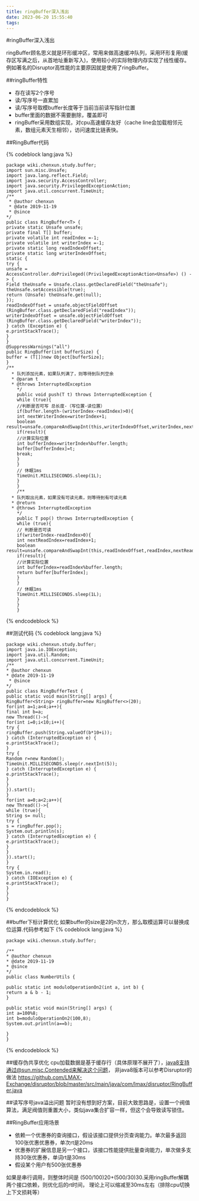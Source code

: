 ```yaml
---
title: ringBuffer深入浅出
date: 2023-06-20 15:55:40
tags:
---
```

#ringBuffer深入浅出

ringBuffer顾名思义就是环形缓冲区，常用来做高速缓冲队列，采用环形复用(缓存区写满之后，从首地址重新写入)，使用较小的实际物理内存实现了线性缓存。例如著名的Disruptor高性能的主要原因就是使用了ringBuffer。

##ringBuffer特性
- 存在读写2个序号
- 读/写序号一直累加
- 读/写序号取模buffer长度等于当前当前读写指针位置
- buffer里面的数据不需要删除，覆盖即可
- ringBuffer采用数组实现，对cpu高速缓存友好（cache line会加载相邻元素，数组元素天生相邻），访问速度比链表快。

##RingBuffer代码

{% codeblock  lang:java   %}


    package wiki.chenxun.study.buffer;
    import sun.misc.Unsafe;
    import java.lang.reflect.Field;
    import java.security.AccessController;
    import java.security.PrivilegedExceptionAction;
    import java.util.concurrent.TimeUnit;
    /**
     * @author chenxun
     * @date 2019-11-19
     * @since
    */
    public class RingBuffer<T> {
    private static Unsafe unsafe;
    private final T[] buffer;
    private volatile int readIndex =-1;
    private volatile int writerIndex =-1;
    private static long readIndexOffset;
    private static long writerIndexOffset;
    static {
    try {
    unsafe = AccessController.doPrivileged((PrivilegedExceptionAction<Unsafe>) () -> {
    Field theUnsafe = Unsafe.class.getDeclaredField("theUnsafe");
    theUnsafe.setAccessible(true);
    return (Unsafe) theUnsafe.get(null);
    });
    readIndexOffset = unsafe.objectFieldOffset
    (RingBuffer.class.getDeclaredField("readIndex"));
    writerIndexOffset = unsafe.objectFieldOffset
    (RingBuffer.class.getDeclaredField("writerIndex"));
    } catch (Exception e) {
    e.printStackTrace();
    }
    }
    @SuppressWarnings("all")
    public RingBuffer(int bufferSize) {
    buffer = (T[])new Object[bufferSize];
    }
    /**
      * 队列添加元素，如果队列满了，则等待到队列空余
      * @param t
      * @throws InterruptedException
        */
        public void push(T t) throws InterruptedException {
        while (true){
        //判断是否可写 总长度-（写位置-读位置）
        if(buffer.length-(writerIndex-readIndex)>0){
        int nextWriterIndex=writerIndex+1;
        boolean result=unsafe.compareAndSwapInt(this,writerIndexOffset,writerIndex,nextWriterIndex);
        if(result){
        //计算实际位置
        int bufferIndex=writerIndex%buffer.length;
        buffer[bufferIndex]=t;
        break;
        }
        }
        // 休眠1ms
        TimeUnit.MILLISECONDS.sleep(1L);
        }
        }
        /**
      * 队列取出元素，如果没有可读元素，则等待到有可读元素
      * @return
      * @throws InterruptedException
        */
        public T pop() throws InterruptedException {
        while (true){
        // 判断是否可读
        if(writerIndex-readIndex>0){
        int nextReadIndex=readIndex+1;
        boolean result=unsafe.compareAndSwapInt(this,readIndexOffset,readIndex,nextReadIndex);
        if(result){
        //计算实际位置
        int bufferIndex=readIndex%buffer.length;
        return buffer[bufferIndex];
        }
        }
        // 休眠1ms
        TimeUnit.MILLISECONDS.sleep(1L);
        }
        }
        }

{% endcodeblock %}

##测试代码
{% codeblock  lang:java   %}

    package wiki.chenxun.study.buffer;
    import java.io.IOException;
    import java.util.Random;
    import java.util.concurrent.TimeUnit;
    /**
    * @author chenxun
    * @date 2019-11-19
     * @since
    */
    public class RingBufferTest {
    public static void main(String[] args) {
    RingBuffer<String> ringBuffer=new RingBuffer<>(20);
    for(int a=1;a<4;a++){
    final int b=a;
    new Thread(()->{
    for(int i=0;i<10;i++){
    try {
    ringBuffer.push(String.valueOf(b*10+i));
    } catch (InterruptedException e) {
    e.printStackTrace();
    }
    try {
    Random r=new Random();
    TimeUnit.MILLISECONDS.sleep(r.nextInt(5));
    } catch (InterruptedException e) {
    e.printStackTrace();
    }
    }
    }).start();
    }
    for(int a=0;a<2;a++){
    new Thread(()->{
    while (true){
    String s= null;
    try {
    s = ringBuffer.pop();
    System.out.println(s);
    } catch (InterruptedException e) {
    e.printStackTrace();
    }
    }
    }).start();
    }
    try {
    System.in.read();
    } catch (IOException e) {
    e.printStackTrace();
    }
    }
    }

{% endcodeblock %}

##buffer下标计算优化
如果buffer的size是2的n次方，那么取模运算可以替换成位运算.代码参考如下
{% codeblock  lang:java   %}


    package wiki.chenxun.study.buffer;

    /**
    * @author chenxun
    * @date 2019-11-19
    * @since
    */
    public class NumberUtils {

    public static int moduloOperationOn2(int a, int b) {
    return a & b - 1;
    }

    public static void main(String[] args) {
    int a=100%8;
    int b=moduloOperationOn2(100,8);
    System.out.println(a==b);

    }
    }


{% endcodeblock %}

##缓存伪共享优化
cpu加载数据是基于缓存行（具体原理不展开了），java8支持通过@sun.misc.Contended来解决这个问题，
非java8版本可以参考Disruptor的做法 https://github.com/LMAX-Exchange/disruptor/blob/master/src/main/java/com/lmax/disruptor/RingBuffer.java

##读写序号java溢出问题
暂时没有想到好方案，目前大致思路是，设置一个阀值算法，满足阀值则重置大小，类似java集合扩容一样，但这个会导致读写锁住。

##RingBuffer应用场景

- 依赖一个优惠券的查询接口，假设该接口提供分页查询能力。单次最多返回100张优惠优惠券，单次rt是20ms
- 优惠券的扩展信息是另一个接口，该接口性能提供批量查询能力，单次做多支持30张优惠券，单词rt是30ms
- 假设某个用户有500张优惠券

如果是串行调用，则整体时间是 (500/100)20+(500/30)30.采用ringBuffer解耦两个接口依赖，则优化后的rt时间，
理论上可以缩减至30ms左右（排除cpu切换上下文损耗等）
